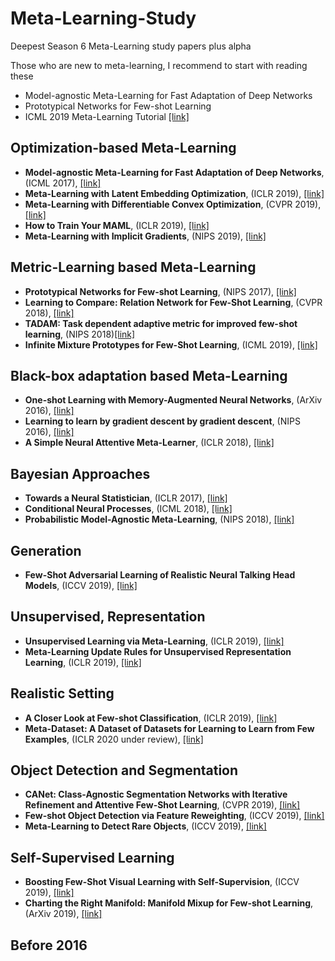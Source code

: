 # Meta-Learning-Study
Deepest Season 6 Meta-Learning study papers plus alpha  
  
Those who are new to meta-learning, I recommend to start with reading these
+ Model-agnostic Meta-Learning for Fast Adaptation of Deep Networks
+ Prototypical Networks for Few-shot Learning
+ ICML 2019 Meta-Learning Tutorial [[link]](https://sites.google.com/view/icml19metalearning)

## Optimization-based Meta-Learning
+ **Model-agnostic Meta-Learning for Fast Adaptation of Deep Networks**, (ICML 2017), [[link]](https://arxiv.org/abs/1703.03400)
+ **Meta-Learning with Latent Embedding Optimization**, (ICLR 2019), [[link]](https://arxiv.org/abs/1807.05960)
+ **Meta-Learning with Differentiable Convex Optimization**, (CVPR 2019), [[link]](https://arxiv.org/abs/1904.03758)
+ **How to Train Your MAML**, (ICLR 2019), [[link]](https://arxiv.org/abs/1810.09502)
+ **Meta-Learning with Implicit Gradients**, (NIPS 2019), [[link]](https://arxiv.org/abs/1909.04630)

## Metric-Learning based Meta-Learning
+ **Prototypical Networks for Few-shot Learning**, (NIPS 2017), [[link]](https://arxiv.org/abs/1703.05175)
+ **Learning to Compare: Relation Network for Few-Shot Learning**, (CVPR 2018), [[link]](https://arxiv.org/abs/1711.06025)
+ **TADAM: Task dependent adaptive metric for improved few-shot learning**, (NIPS 2018)[[link]](https://arxiv.org/abs/1805.10123)
+ **Infinite Mixture Prototypes for Few-Shot Learning**, (ICML 2019), [[link]](https://arxiv.org/abs/1902.04552)

## Black-box adaptation based Meta-Learning
+ **One-shot Learning with Memory-Augmented Neural Networks**, (ArXiv 2016), [[link]](https://arxiv.org/abs/1605.06065)
+ **Learning to learn by gradient descent by gradient descent**, (NIPS 2016), [[link]](https://arxiv.org/abs/1606.04474)
+ **A Simple Neural Attentive Meta-Learner**, (ICLR 2018), [[link]](https://arxiv.org/abs/1707.03141)

## Bayesian Approaches
+ **Towards a Neural Statistician**, (ICLR 2017), [[link]](https://arxiv.org/abs/1606.02185)
+ **Conditional Neural Processes**, (ICML 2018), [[link]](https://arxiv.org/abs/1807.01613)
+ **Probabilistic Model-Agnostic Meta-Learning**, (NIPS 2018), [[link]](https://arxiv.org/abs/1806.02817)

## Generation
+ **Few-Shot Adversarial Learning of Realistic Neural Talking Head Models**, (ICCV 2019), [[link]](https://arxiv.org/abs/1905.08233)

## Unsupervised, Representation
+ **Unsupervised Learning via Meta-Learning**, (ICLR 2019), [[link]](https://arxiv.org/abs/1810.02334)
+ **Meta-Learning Update Rules for Unsupervised Representation Learning**, (ICLR 2019), [[link]](https://arxiv.org/abs/1804.00222)

## Realistic Setting
+ **A Closer Look at Few-shot Classification**, (ICLR 2019), [[link]](https://arxiv.org/abs/1904.04232)
+ **Meta-Dataset: A Dataset of Datasets for Learning to Learn from Few Examples**, (ICLR 2020 under review), [[link]](https://arxiv.org/abs/1903.03096)

## Object Detection and Segmentation
+ **CANet: Class-Agnostic Segmentation Networks with Iterative Refinement and Attentive Few-Shot Learning**, (CVPR 2019), [[link]](https://arxiv.org/abs/1903.02351)
+ **Few-shot Object Detection via Feature Reweighting**, (ICCV 2019), [[link]](https://arxiv.org/abs/1812.01866)
+ **Meta-Learning to Detect Rare Objects**, (ICCV 2019), [[link]](http://openaccess.thecvf.com/content_ICCV_2019/papers/Wang_Meta-Learning_to_Detect_Rare_Objects_ICCV_2019_paper.pdf)

## Self-Supervised Learning
+ **Boosting Few-Shot Visual Learning with Self-Supervision**, (ICCV 2019), [[link]](https://arxiv.org/abs/1906.05186)
+ **Charting the Right Manifold: Manifold Mixup for Few-shot Learning**, (ArXiv 2019), [[link]](https://arxiv.org/abs/1907.12087)

## Before 2016

